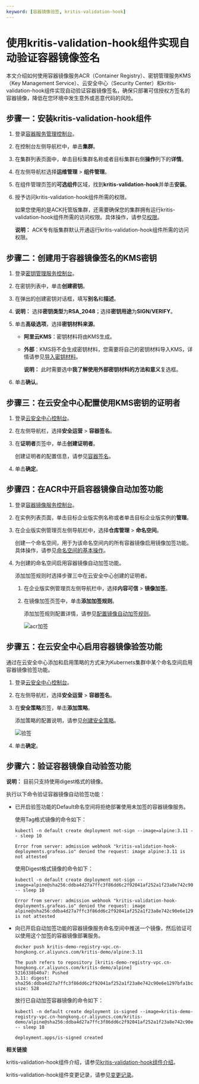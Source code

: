 ```yaml
---
keyword: [容器镜像验签, kritis-validation-hook]
---
```


# 使用kritis-validation-hook组件实现自动验证容器镜像签名

本文介绍如何使用容器镜像服务ACR（Container Registry）、密钥管理服务KMS（Key Management Service）、云安全中心（Security Center）和kritis-validation-hook组件实现自动验证容器镜像签名，确保只部署可信授权方签名的容器镜像，降低在您环境中发生意外或恶意代码的风险。

## 步骤一：安装kritis-validation-hook组件

1.  登录[容器服务管理控制台](https://cs.console.aliyun.com)。

2.  在控制台左侧导航栏中，单击**集群**。

3.  在集群列表页面中，单击目标集群名称或者目标集群右侧**操作**列下的**详情**。

4.  在左侧导航栏选择**运维管理** \> **组件管理**。

5.  在组件管理页签的**可选组件**区域，找到**kritis-validation-hook**并单击**安装**。

6.  授予访问kritis-validation-hook组件所需的权限。

    如果您使用的是ACK托管版集群，还需要确保您的集群拥有运行kritis-validation-hook组件所需的访问权限。具体操作，请参见[权限](/intl.zh-CN/新功能发布记录/组件介绍与变更记录/kritis-validation-hook/kritis-validation-hook组件介绍.mdsection_c7v_xxm_q88)。

    **说明：** ACK专有版集群默认开通运行kritis-validation-hook组件所需的访问权限。


## 步骤二：创建用于容器镜像签名的KMS密钥

1.  登录[密钥管理服务控制台](https://kms.console.aliyun.com)。

2.  在密钥列表中，单击**创建密钥**。

3.  在弹出的创建密钥对话框，填写**别名**和**描述**。

4.  **说明：** 选择**密钥类型**为**RSA\_2048**；选择**密钥用途**为**SIGN/VERIFY**。

5.  单击**高级选项**，选择**密钥材料来源**。

    -   **阿里云KMS**：密钥材料将由KMS生成。
    -   **外部**：KMS将不会生成密钥材料，您需要将自己的密钥材料导入KMS，详情请参见[导入密钥材料](/intl.zh-CN/密钥服务/密钥种类/使用对称密钥/导入密钥材料.md)。

        **说明：** 此时需要选中**我了解使用外部密钥材料的方法和意义**复选框。

6.  单击**确认**。


## 步骤三：在云安全中心配置使用KMS密钥的证明者

1.  登录[云安全中心控制台](https://yundun.console.aliyun.com/?p=sas)。

2.  在左侧导航栏，选择**安全运营** \> **容器签名**。

3.  在**证明者**页签中，单击**创建证明者**。

    创建证明者的配置信息，请参见[容器签名](/intl.zh-CN/安全运营/容器签名.md)。

4.  单击**确定**。


## 步骤四：在ACR中开启容器镜像自动加签功能

1.  登录[容器镜像服务控制台](https://cr.console.aliyun.com/)。

2.  在实例列表页面，单击目标企业版实例名称或者单击目标企业版实例的**管理**。

3.  在企业版实例管理页左侧导航栏中，选择**仓库管理** \> **命名空间**。

    创建一个命名空间，用于为该命名空间内的所有容器镜像启用镜像加签功能。具体操作，请参见[命名空间的基本操作]()。

4.  为创建的命名空间启用容器镜像自动加签功能。

    添加加签规则时选择步骤三中在云安全中心创建的证明者。

    1.  在企业版实例管理页左侧导航栏中，选择**内容可信** \> **镜像加签**。

    2.  在镜像加签页签中，单击**添加加签规则**。

        添加加签规则配置详情，请参见[配置镜像自动加签规则]()。

        ![acr加签](https://static-aliyun-doc.oss-accelerate.aliyuncs.com/assets/img/zh-CN/3185659951/p100024.png)


## 步骤五：在云安全中心启用容器镜像验签功能

通过在云安全中心添加和启用策略的方式来为Kubernets集群中某个命名空间启用容器镜像验签功能。

1.  登录[云安全中心控制台](https://yundun.console.aliyun.com/?p=sas)。

2.  在左侧导航栏，选择**安全运营** \> **容器签名**。

3.  在**安全策略**页签，单击**添加策略**。

    添加策略的配置说明，请参见[创建安全策略](/intl.zh-CN/安全运营/容器签名.md)。

    ![验签](https://static-aliyun-doc.oss-accelerate.aliyuncs.com/assets/img/zh-CN/4185659951/p100026.png)

4.  单击**确定**。


## 步骤六：验证容器镜像自动验签功能

**说明：** 目前只支持使用digest格式的镜像。

执行以下命令验证容器镜像自动验签功能：

-   已开启验签功能的Default命名空间将拒绝部署使用未加签的容器镜像服务。

    使用Tag格式镜像的命令如下：

    ```
    kubectl -n default create deployment not-sign --image=alpine:3.11 -- sleep 10
    ```

    ```
    Error from server: admission webhook "kritis-validation-hook-deployments.grafeas.io" denied the request: image alpine:3.11 is not attested
    ```

    使用Digest格式镜像的命令如下：

    ```
    kubectl -n default create deployment not-sign --image=alpine@sha256:ddba4d27a7ffc3f86dd6c2f92041af252a1f23a8e742c90e6e1297bfa1bc0c45 -- sleep 10
    ```

    ```
    Error from server: admission webhook "kritis-validation-hook-deployments.grafeas.io" denied the request: image alpine@sha256:ddba4d27a7ffc3f86dd6c2f92041af252a1f23a8e742c90e6e1297bfa1bc0c45 is not attested
    ```

-   向已开启自动加签功能的容器镜像服务命名空间中推送一个镜像，然后验证可以使用这个加签的容器镜像部署服务。

    ```
    docker push kritis-demo-registry-vpc.cn-hongkong.cr.aliyuncs.com/kritis-demo/alpine:3.11
    ```

    ```
    The push refers to repository [kritis-demo-registry-vpc.cn-hongkong.cr.aliyuncs.com/kritis-demo/alpine]
    5216338b40a7: Pushed
    3.11: digest: sha256:ddba4d27a7ffc3f86dd6c2f92041af252a1f23a8e742c90e6e1297bfa1bc0c45 size: 528
    ```

    放行已自动加签容器镜像的命令如下：

    ```
    kubectl -n default create deployment is-signed --image=kritis-demo-registry-vpc.cn-hongkong.cr.aliyuncs.com/kritis-demo/alpine@sha256:ddba4d27a7ffc3f86dd6c2f92041af252a1f23a8e742c90e6e1297bfa1bc0c45 -- sleep 10
    ```

    ```
    deployment.apps/is-signed created
    ```


**相关链接**  


kritis-validation-hook组件介绍，请参见[kritis-validation-hook组件介绍](/intl.zh-CN/新功能发布记录/组件介绍与变更记录/kritis-validation-hook/kritis-validation-hook组件介绍.md)。

kritis-validation-hook组件变更记录，请参见[变更记录](/intl.zh-CN/新功能发布记录/组件介绍与变更记录/kritis-validation-hook/变更记录.md)。

  


